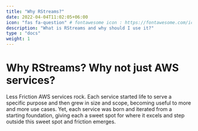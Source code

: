 ```yaml
---
title: "Why RStreams?"
date: 2022-04-04T11:02:05+06:00
icon: "fas fa-question" # fontawesome icon : https://fontawesome.com/icons
description: "What is RStreams and why should I use it?"
type : "docs"
weight: 1
---
```


# Why RStreams?  Why not just AWS services?

Less Friction
AWS services rock.  Each service started life to serve a specific purpose and then grew in size and scope, becoming 
useful to more and more use cases.  Yet, each service was born and iterated from a starting foundation, giving each
a sweet spot for where it excels and step outside this sweet spot and friction emerges.